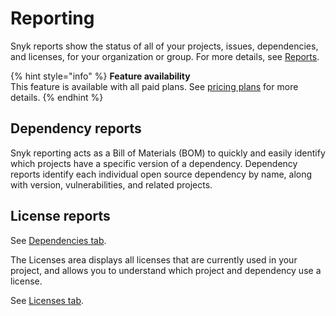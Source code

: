 # Reporting

Snyk reports show the status of all of your projects, issues, dependencies, and licenses, for your organization or group. For more details, see [Reports](../../general-reports/).

{% hint style="info" %}
**Feature availability**  
This feature is available with all paid plans. See [pricing plans](https://snyk.io/plans/) for more details.
{% endhint %}

## Dependency reports

Snyk reporting acts as a Bill of Materials \(BOM\) to quickly and easily identify which projects have a specific version of a dependency. Dependency reports identify each individual open source dependency by name, along with version, vulnerabilities, and related projects.

## License reports

See [Dependencies tab](https://snyk.gitbook.io/user-docs/reports-1/reports/dependencies-tab).

The Licenses area displays all licenses that are currently used in your project, and allows you to understand which project and dependency use a license.

See [Licenses tab](https://snyk.gitbook.io/user-docs/reports-1/reports/licenses-tab).

